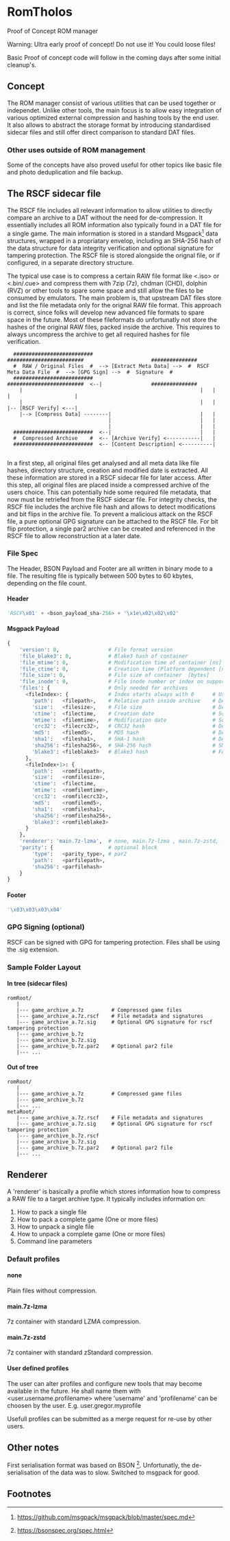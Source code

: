 # RomTholos
Proof of Concept ROM manager

Warning: Ultra early proof of concept! Do not use it! You could loose files!

Basic Proof of concept code will follow in the coming days after some initial cleanup's.

## Concept
The ROM manager consist of various utilities that can be used together or independet. Unlike other tools, the main focus is to allow easy integration of various optimized external compression and hashing tools by the end user. It also allows to abstract the storage format by introducing standardised sidecar files and still offer direct comparison to standard DAT files.

### Other uses outside of ROM management
Some of the concepts have also proved useful for other topics like basic file and photo deduplication and file backup.

## The RSCF sidecar file
The RSCF file includes all relevant information to allow utilities to directly compare an archive to a DAT without the need for de-compression. It essentially includes all ROM information also typically found in a DAT file for a single game. The main information is stored in a standard Msgpack[^msgpackspec] data structures, wrapped in a propriatary envelop, including an SHA-256 hash of the data structure for data integrity verification and optional signature for tampering protection. The RSCF file is stored alongside the orignal file, or if configured, in a separate directory structure.

The typical use case is to compress a certain RAW file format like <.iso> or <.bin/.cue> and compress them with 7zip (7z), chdman (CHD), dolphin (RVZ) or other tools to spare some space and still allow the files to be consumed by emulators. The main problem is, that upstream DAT files store and list the file metadata only for the orignal RAW file format. This approach is correct, since folks will develop new advanced file formats to spare space in the future. Most of these fileformats do unfortunatly not store the hashes of the original RAW files, packed inside the archive. This requires to always uncompress the archive to get all required hashes for file verification.

```
  ##########################                               #########################                      ###############
  #  RAW / Original Files  #  --> [Extract Meta Data] -->  #  RSCF Meta Data File  #  --> [GPG Sign] -->  #  Signature  #
  ##########################                               #########################  <--|                ###############
    |                                                          |   |                     |                     |
    |                                                          |   |                     |-- [RSCF Verify] <---|
    |--> [Compress Data] --------|                             |   |
                                 |                             |   |
                                 |                             |   |
  ##########################  <--|                             |   |
  #  Compressed Archive    #  <-- [Archive Verify] <-----------|   |                   
  ##########################  <-- [Content Description] <----------|
  
```

In a first step, all original files get analysed and all meta data like file hashes, directory structure, creation and modified date is extracted. All these information are stored in a RSCF sidecar file for later access. After this step, all original files are placed inside a compressed archive of the users choice. This can potentially hide some required file metadata, that now must be retriefed from the RSCF sidecar file. For integrity checks, the RSCF file includes the archive file hash and allows to detect modifications and bit flips in the archive file. To prevent a malicious attack on the RSCF file, a pure optional GPG signature can be attached to the RSCF file. For bit flip protection, a single par2 archive can be created and referenced in the RSCF file to allow reconstruction at a later date.

### File Spec
The Header, BSON Payload and Footer are all written in binary mode to a file. The resulting file is typically between 500 bytes to 60 kbytes, depending on the file count.

#### Header
```python
'RSCF\x01' + <bson_payload_sha-256> + '\x1e\x02\x02\x02'
```
#### Msgpack Payload
```python
{
    'version': 0,                # File format version                                  # mandatory
    'file_blake3': 0,            # Blake3 hash of container                             # mandatory
    'file_mtime': 0,             # Modification time of container [ns]                  # mandatory
    'file_ctime': 0,             # Creation time (Platform dependent [ns]               # optional
    'file_size': 0,              # File size of container  [bytes]                      # mandatory
    'file_inode': 0,             # File inode number or index on supported filesystems  # optional
    'files': {                   # Only needed for archives                             # optional
      <fileIndex>: {             # Index starts always with 0      # Used by:
        'path':   <filepath>,    # Relative path inside archive    # DAT, archive.org, SMDB
        'size':   <filesize>,    # File size                       # DAT, archive.org
        'ctime':  <filectime,    # Creation date                   # Some DOS games
        'mtime':  <filemtime>,   # Modification date               # Some DOS games
        'crc32':  <filecrc32>,   # CRC32 hash                      # DAT, archive.org 
        'md5':    <filemd5>,     # MD5 hash                        # DAT, archive.org
        'sha1':   <filesha1>,    # SHA-1 hash                      # DAT, archive.org
        'sha256': <filesha256>,  # SHA-256 hash                    # SMDB compatibility
        'blake3': <fileblake3>   # Blake3 hash                     # For speed and future use
      },
      <fileIndex+1>: {
        'path':   <romfilepath>,
        'size':   <romfilesize>,
        'ctime':  <filectime,
        'mtime':  <romfilemtime>,
        'crc32':  <romfilecrc32>,
        'md5':    <romfilemd5>,
        'sha1':   <romfilesha1>,
        'sha256': <romfilesha256>,
        'blake3': <romfileblake3>
      }
    },
    'renderer': 'main.7z-lzma',  # none, main.7z-lzma , main.7z-zstd, ...
    'parity': {                  # optional block
        'type':   <parity_type>, # par2
        'path':   <parfilepath>,
        'sha256': <parfilehash>
    }
}
```
#### Footer
```python
'\x03\x03\x03\x04'
```
### GPG Signing (optional)
RSCF can be signed with GPG for tampering protection. Files shall be using the .sig extension.

### Sample Folder Layout

#### In tree (sidecar files)
```
romRoot/
   |
   |--- game_archive_a.7z         # Compressed game files
   |--- game_archive_a.7z.rscf    # File metadata and signatures
   |--- game_archive_a.7z.sig     # Optional GPG signature for rscf tampering protection
   |--- game_archive_b.7z
   |--- game_archive_b.7z.sig
   |--- game_archive_b.7z.par2    # Optional par2 file
   |--- ...
```

#### Out of tree
```
romRoot/
   |
   |--- game_archive_a.7z         # Compressed game files
   |--- game_archive_b.7z
   |--- ...
metaRoot/
   |--- game_archive_a.7z.rscf    # File metadata and signatures
   |--- game_archive_a.7z.sig     # Optional GPG signature for rscf tampering protection
   |--- game_archive_b.7z.rscf
   |--- game_archive_b.7z.sig
   |--- game_archive_b.7z.par2    # Optional par2 file
   |--- ...

```

## Renderer
A 'renderer' is basically a profile which stores information how to compress a RAW file to a target archive type. It typically includes information on:
  1. How to pack a single file
  2. How to pack a complete game (One or more files)
  3. How to unpack a single file
  4. How to unpack a complete game (One or more files)
  5. Command line parameters

### Default profiles
#### none
Plain files without compression.

#### main.7z-lzma
7z container with standard LZMA compression.

#### main.7z-zstd
7z container with standard zStandard compression.

#### User defined profiles
The user can alter profiles and configure new tools that may become available in the future. He shall name them with <user.username.profilename> where 'username' and 'profilename' can be choosen by the user. E.g. user.gregor.myprofile

Usefull profiles can be submitted as a merge request for re-use by other users.

## Other notes
First serialisation format was based on BSON [^bsonspec]. Unfortunatly, the de-serialisation of the data was to slow. Switched to msgpack for good.

## Footnotes
[^bsonspec]: https://bsonspec.org/spec.html
[^msgpackspec]: https://github.com/msgpack/msgpack/blob/master/spec.md

